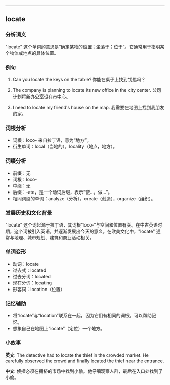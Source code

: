
---------------
## locate
### 分析词义
"locate" 这个单词的意思是“确定某物的位置；坐落于；位于”。它通常用于指明某个物体或地点的具体位置。

### 例句
1. Can you locate the keys on the table?
   你能在桌子上找到钥匙吗？

2. The company is planning to locate its new office in the city center.
   公司计划将新办公室设在市中心。

3. I need to locate my friend's house on the map.
   我需要在地图上找到我朋友的家。

### 词根分析
- 词根：loco- 来自拉丁语，意为“地方”。
- 衍生单词：local（当地的），locality（地点，地方）。

### 词缀分析
- 前缀：无
- 词根：loco-
- 中缀：无
- 后缀：-ate，是一个动词后缀，表示“使…，做…”。
- 相同词缀的单词：analyze（分析），create（创造），organize（组织）。

### 发展历史和文化背景
"locate" 这个词起源于拉丁语，其词根“loco-”与空间和位置有关。在中古英语时期，这个词被引入英语，并逐渐发展出今天的意义。在欧美文化中，"locate" 通常与地理、城市规划、建筑和商业活动相关。

### 单词变形
- 动词：locate
- 过去式：located
- 过去分词：located
- 现在分词：locating
- 形容词：location（位置）

### 记忆辅助
- 将“locate”与“location”联系在一起，因为它们有相同的词根，可以帮助记忆。
- 想象自己在地图上“locate”（定位）一个地方。

### 小故事
**英文**:
The detective had to locate the thief in the crowded market. He carefully observed the crowd and finally located the thief near the entrance.

**中文**:
侦探必须在拥挤的市场中找到小偷。他仔细观察人群，最后在入口处找到了小偷。

